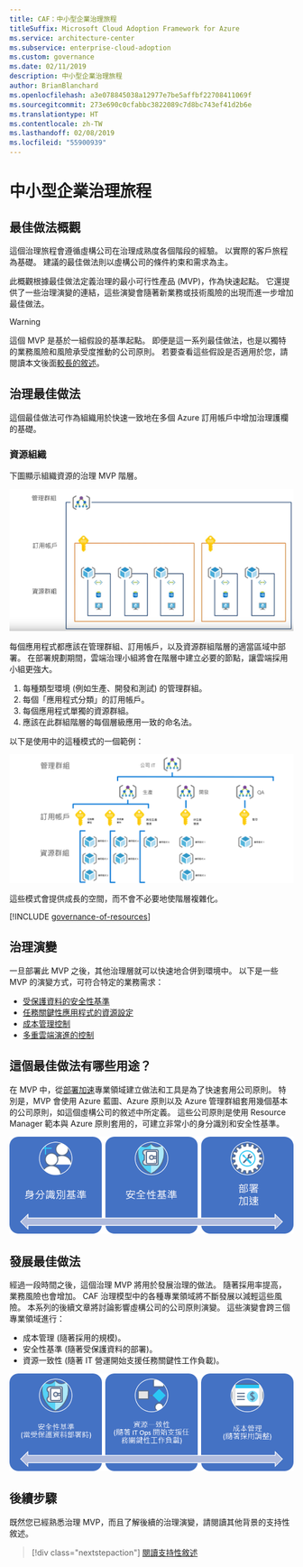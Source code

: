 ```yaml
---
title: CAF：中小型企業治理旅程
titleSuffix: Microsoft Cloud Adoption Framework for Azure
ms.service: architecture-center
ms.subservice: enterprise-cloud-adoption
ms.custom: governance
ms.date: 02/11/2019
description: 中小型企業治理旅程
author: BrianBlanchard
ms.openlocfilehash: a3e078845038a12977e7be5affbf22708411069f
ms.sourcegitcommit: 273e690c0cfabbc3822089c7d8bc743ef41d2b6e
ms.translationtype: HT
ms.contentlocale: zh-TW
ms.lasthandoff: 02/08/2019
ms.locfileid: "55900939"
---
```

# <a name="small-to-medium-enterprise-governance-journey"></a>中小型企業治理旅程

## <a name="best-practice-overview"></a>最佳做法概觀

這個治理旅程會遵循虛構公司在治理成熟度各個階段的經驗。 以實際的客戶旅程為基礎。 建議的最佳做法則以虛構公司的條件約束和需求為主。

此概觀根據最佳做法定義治理的最小可行性產品 (MVP)，作為快速起點。 它還提供了一些治理演變的連結，這些演變會隨著新業務或技術風險的出現而進一步增加最佳做法。

> [!WARNING]
> 這個 MVP 是基於一組假設的基準起點。 即便是這一系列最佳做法，也是以獨特的業務風險和風險承受度推動的公司原則。 若要查看這些假設是否適用於您，請閱讀本文後面[較長的敘述](./narrative.md)。

## <a name="governance-best-practice"></a>治理最佳做法

這個最佳做法可作為組織用於快速一致地在多個 Azure 訂用帳戶中增加治理護欄的基礎。

### <a name="resource-organization"></a>資源組織

下圖顯示組織資源的治理 MVP 階層。

![資源組織圖](../../../_images/governance/resource-organization.png)

每個應用程式都應該在管理群組、訂用帳戶，以及資源群組階層的適當區域中部署。 在部署規劃期間，雲端治理小組將會在階層中建立必要的節點，讓雲端採用小組更強大。  

1. 每種類型環境 (例如生產、開發和測試) 的管理群組。
2. 每個「應用程式分類」的訂用帳戶。
3. 每個應用程式單獨的資源群組。
4. 應該在此群組階層的每個層級應用一致的命名法。

以下是使用中的這種模式的一個範例：

![中型市場公司的資源組織範例](../../../_images/governance/mid-market-resource-organization.png)

這些模式會提供成長的空間，而不會不必要地使階層複雜化。

[!INCLUDE [governance-of-resources](../../../../../includes/cloud-adoption/governance/governance-of-resources.md)]

## <a name="governance-evolutions"></a>治理演變

一旦部署此 MVP 之後，其他治理層就可以快速地合併到環境中。 以下是一些 MVP 的演變方式，可符合特定的業務需求：

- [受保護資料的安全性基準](./security-baseline-evolution.md)
- [任務關鍵性應用程式的資源設定](./resource-consistency-evolution.md)
- [成本管理控制](./cost-management-evolution.md)
- [多重雲端演進的控制](./multi-cloud-evolution.md)

<!-- markdownlint-disable MD026 -->

## <a name="what-does-this-best-practice-do"></a>這個最佳做法有哪些用途？

在 MVP 中，從[部署加速](../../deployment-acceleration/overview.md)專業領域建立做法和工具是為了快速套用公司原則。 特別是，MVP 會使用 Azure 藍圖、Azure 原則以及 Azure 管理群組套用幾個基本的公司原則，如這個虛構公司的敘述中所定義。 這些公司原則是使用 Resource Manager 範本與 Azure 原則套用的，可建立非常小的身分識別和安全性基準。

![漸進式治理 MVP 的範例](../../../_images/governance/governance-mvp.png)

## <a name="evolving-the-best-practice"></a>發展最佳做法

經過一段時間之後，這個治理 MVP 將用於發展治理的做法。 隨著採用率提高，業務風險也會增加。 CAF 治理模型中的各種專業領域將不斷發展以減輕這些風險。 本系列的後續文章將討論影響虛構公司的公司原則演變。 這些演變會跨三個專業領域進行：

- 成本管理 (隨著採用的規模)。
- 安全性基準 (隨著受保護資料的部署)。
- 資源一致性 (隨著 IT 營運開始支援任務關鍵性工作負載)。

![漸進式治理 MVP 的範例](../../../_images/governance/governance-evolution.png)

## <a name="next-steps"></a>後續步驟

既然您已經熟悉治理 MVP，而且了解後續的治理演變，請閱讀其他背景的支持性敘述。

> [!div class="nextstepaction"]
> [閱讀支持性敘述](./narrative.md)
